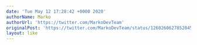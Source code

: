 ```yaml
---
date: 'Tue May 12 17:28:42 +0000 2020'
authorName: Marko
authorUrl: 'https://twitter.com/MarkoDevTeam'
originalPost: 'https://twitter.com/MarkoDevTeam/status/1260260627852845056'
layout: like
---
```

